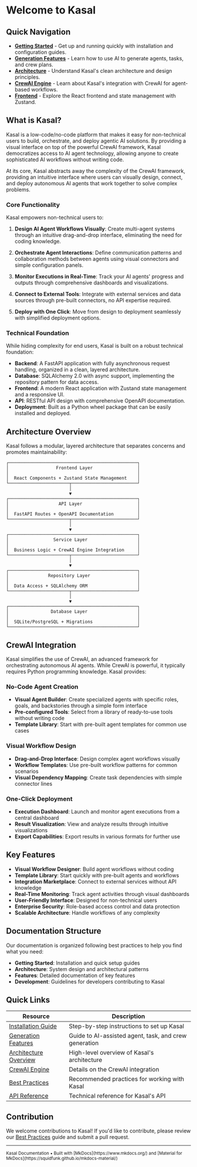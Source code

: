 # Welcome to Kasal

## Quick Navigation

- **[Getting Started](GETTING_STARTED.md)** - Get up and running quickly with installation and configuration guides.
- **[Generation Features](generation.md)** - Learn how to use AI to generate agents, tasks, and crew plans.
- **[Architecture](ARCHITECTURE.md)** - Understand Kasal's clean architecture and design principles.
- **[CrewAI Engine](CREWAI_ENGINE.md)** - Learn about Kasal's integration with CrewAI for agent-based workflows.
- **[Frontend](zustand.md)** - Explore the React frontend and state management with Zustand.

## What is Kasal?

Kasal is a low-code/no-code platform that makes it easy for non-technical users to build, orchestrate, and deploy agentic AI solutions. By providing a visual interface on top of the powerful CrewAI framework, Kasal democratizes access to AI agent technology, allowing anyone to create sophisticated AI workflows without writing code.

At its core, Kasal abstracts away the complexity of the CrewAI framework, providing an intuitive interface where users can visually design, connect, and deploy autonomous AI agents that work together to solve complex problems.

### Core Functionality

Kasal empowers non-technical users to:

1. **Design AI Agent Workflows Visually**: Create multi-agent systems through an intuitive drag-and-drop interface, eliminating the need for coding knowledge.

2. **Orchestrate Agent Interactions**: Define communication patterns and collaboration methods between agents using visual connectors and simple configuration panels.

3. **Monitor Executions in Real-Time**: Track your AI agents' progress and outputs through comprehensive dashboards and visualizations.

4. **Connect to External Tools**: Integrate with external services and data sources through pre-built connectors, no API expertise required.

5. **Deploy with One Click**: Move from design to deployment seamlessly with simplified deployment options.

### Technical Foundation

While hiding complexity for end users, Kasal is built on a robust technical foundation:

- **Backend**: A FastAPI application with fully asynchronous request handling, organized in a clean, layered architecture.
- **Database**: SQLAlchemy 2.0 with async support, implementing the repository pattern for data access.
- **Frontend**: A modern React application with Zustand state management and a responsive UI.
- **API**: RESTful API design with comprehensive OpenAPI documentation.
- **Deployment**: Built as a Python wheel package that can be easily installed and deployed.

## Architecture Overview

Kasal follows a modular, layered architecture that separates concerns and promotes maintainability:

```
┌─────────────────────────────────────────────────┐
│                  Frontend Layer                 │
│                                                 │
│  React Components + Zustand State Management    │
└───────────────────────┬─────────────────────────┘
                        │
                        ▼
┌─────────────────────────────────────────────────┐
│                   API Layer                     │
│                                                 │
│  FastAPI Routes + OpenAPI Documentation         │
└───────────────────────┬─────────────────────────┘
                        │
                        ▼
┌─────────────────────────────────────────────────┐
│                 Service Layer                   │
│                                                 │
│  Business Logic + CrewAI Engine Integration     │
└───────────────────────┬─────────────────────────┘
                        │
                        ▼
┌─────────────────────────────────────────────────┐
│               Repository Layer                  │
│                                                 │
│  Data Access + SQLAlchemy ORM                   │
└───────────────────────┬─────────────────────────┘
                        │
                        ▼
┌─────────────────────────────────────────────────┐
│                Database Layer                   │
│                                                 │
│  SQLite/PostgreSQL + Migrations                 │
└─────────────────────────────────────────────────┘
```

## CrewAI Integration

Kasal simplifies the use of CrewAI, an advanced framework for orchestrating autonomous AI agents. While CrewAI is powerful, it typically requires Python programming knowledge. Kasal provides:

### No-Code Agent Creation

- **Visual Agent Builder**: Create specialized agents with specific roles, goals, and backstories through a simple form interface
- **Pre-configured Tools**: Select from a library of ready-to-use tools without writing code
- **Template Library**: Start with pre-built agent templates for common use cases

### Visual Workflow Design

- **Drag-and-Drop Interface**: Design complex agent workflows visually
- **Workflow Templates**: Use pre-built workflow patterns for common scenarios
- **Visual Dependency Mapping**: Create task dependencies with simple connector lines

### One-Click Deployment

- **Execution Dashboard**: Launch and monitor agent executions from a central dashboard
- **Result Visualization**: View and analyze results through intuitive visualizations
- **Export Capabilities**: Export results in various formats for further use

## Key Features

- **Visual Workflow Designer**: Build agent workflows without coding
- **Template Library**: Start quickly with pre-built agents and workflows
- **Integration Marketplace**: Connect to external services without API knowledge
- **Real-Time Monitoring**: Track agent activities through visual dashboards
- **User-Friendly Interface**: Designed for non-technical users
- **Enterprise Security**: Role-based access control and data protection
- **Scalable Architecture**: Handle workflows of any complexity

## Documentation Structure

Our documentation is organized following best practices to help you find what you need:

- **Getting Started**: Installation and quick setup guides
- **Architecture**: System design and architectural patterns
- **Features**: Detailed documentation of key features
- **Development**: Guidelines for developers contributing to Kasal

## Quick Links

| Resource | Description |
| --- | --- |
| [Installation Guide](GETTING_STARTED.md) | Step-by-step instructions to set up Kasal |
| [Generation Features](generation.md) | Guide to AI-assisted agent, task, and crew generation |
| [Architecture Overview](ARCHITECTURE.md) | High-level overview of Kasal's architecture |
| [CrewAI Engine](CREWAI_ENGINE.md) | Details on the CrewAI integration |
| [Best Practices](BEST_PRACTICES.md) | Recommended practices for working with Kasal |
| [API Reference](MODELS.md) | Technical reference for Kasal's API |

## Contribution

We welcome contributions to Kasal! If you'd like to contribute, please review our [Best Practices](BEST_PRACTICES.md) guide and submit a pull request.

---

<small>
Kasal Documentation • Built with [MkDocs](https://www.mkdocs.org/) and [Material for MkDocs](https://squidfunk.github.io/mkdocs-material/)
</small> 